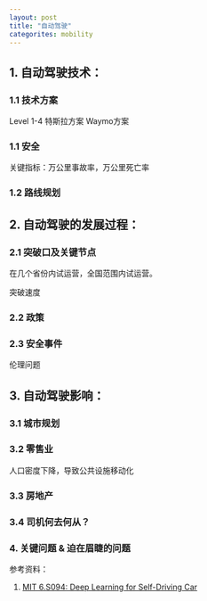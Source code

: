 ```yaml
---
layout: post
title: "自动驾驶"
categorites: mobility
---
```

## 1. 自动驾驶技术：
### 1.1 技术方案
Level 1-4
特斯拉方案
Waymo方案

### 1.1 安全
关键指标：万公里事故率，万公里死亡率
### 1.2 路线规划

## 2. 自动驾驶的发展过程：
### 2.1 突破口及关键节点
在几个省份内试运营，全国范围内试运营。

突破速度

### 2.2 政策

### 2.3 安全事件
伦理问题

## 3. 自动驾驶影响：

### 3.1 城市规划

### 3.2 零售业
人口密度下降，导致公共设施移动化

### 3.3 房地产

### 3.4 司机何去何从？

### 4. 关键问题 & 迫在眉睫的问题

参考资料：
1. [MIT 6.S094: Deep Learning for Self-Driving Car](https://selfdrivingcars.mit.edu/)